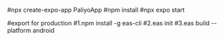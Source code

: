 #npx create-expo-app PaliyoApp
#npm install
#npx expo start




#export for production
#1.npm install -g eas-cli
#2.eas init
#3.eas build --platform android


